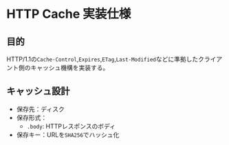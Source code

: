 # HTTP Cache 実装仕様

## 目的

HTTP/1.1の`Cache-Control`,`Expires`,`ETag`,`Last-Modified`などに準拠したクライアント側のキャッシュ機構を実装する。

## キャッシュ設計

- 保存先：ディスク
- 保存形式：
    - `.body`: HTTPレスポンスのボディ
- 保存キー：URLを`SHA256`でハッシュ化